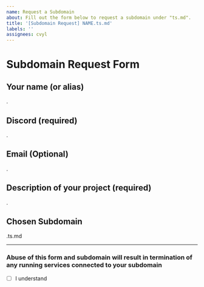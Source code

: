 ```yaml
---
name: Request a Subdomain
about: Fill out the form below to request a subdomain under "ts.md".
title: '[Subdomain Request] NAME.ts.md'
labels: ''
assignees: cvyl
---
```


# Subdomain Request Form

## Your name (or alias)

.

## Discord (required)

.

## Email (Optional)

.

## Description of your project (required)

.

## Chosen Subdomain

.ts.md

---

### Abuse of this form and subdomain will result in termination of any running services connected to your subdomain

- [ ] I understand
